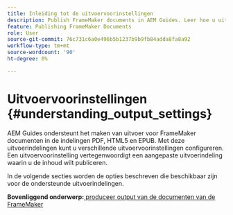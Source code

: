```yaml
---
title: Inleiding tot de uitvoervoorinstellingen
description: Publish FrameMaker documents in AEM Guides. Leer hoe u uitvoer voor FrameMaker documenten kunt genereren in de indelingen PDF, HTML5 en EPUB.
feature: Publishing FrameMaker Documents
role: User
source-git-commit: 76c731c6a0e496b5b1237b9b9fb84adda8fa8a92
workflow-type: tm+mt
source-wordcount: '90'
ht-degree: 0%

---
```


# Uitvoervoorinstellingen {#understanding_output_settings}

AEM Guides ondersteunt het maken van uitvoer voor FrameMaker documenten in de indelingen PDF, HTML5 en EPUB. Met deze uitvoerindelingen kunt u verschillende uitvoervoorinstellingen configureren. Een uitvoervoorinstelling vertegenwoordigt een aangepaste uitvoerindeling waarin u de inhoud wilt publiceren.

In de volgende secties worden de opties beschreven die beschikbaar zijn voor de ondersteunde uitvoerindelingen.

**Bovenliggend onderwerp:**[ produceer output van de documenten van de FrameMaker ](fm-output-generatation.md)
